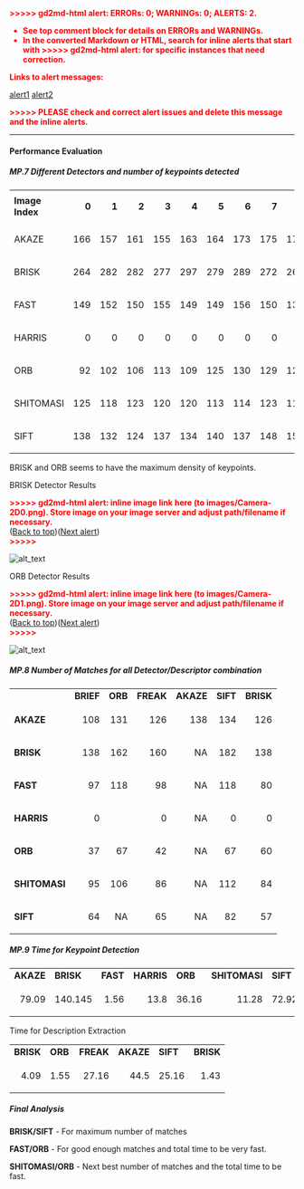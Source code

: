 <p style="color: red; font-weight: bold">>>>>>  gd2md-html alert:  ERRORs: 0; WARNINGs: 0; ALERTS: 2.</p>
<ul style="color: red; font-weight: bold"><li>See top comment block for details on ERRORs and WARNINGs. <li>In the converted Markdown or HTML, search for inline alerts that start with >>>>>  gd2md-html alert:  for specific instances that need correction.</ul>

<p style="color: red; font-weight: bold">Links to alert messages:</p><a href="#gdcalert1">alert1</a>
<a href="#gdcalert2">alert2</a>

<p style="color: red; font-weight: bold">>>>>> PLEASE check and correct alert issues and delete this message and the inline alerts.<hr></p>



#### Performance Evaluation


##### MP.7 Different Detectors and number of keypoints detected


<table>
  <tr>
   <td><strong>Image Index</strong>
   </td>
   <td><p style="text-align: right">
<strong>0</strong></p>

   </td>
   <td><p style="text-align: right">
<strong>1</strong></p>

   </td>
   <td><p style="text-align: right">
<strong>2</strong></p>

   </td>
   <td><p style="text-align: right">
<strong>3</strong></p>

   </td>
   <td><p style="text-align: right">
<strong>4</strong></p>

   </td>
   <td><p style="text-align: right">
<strong>5</strong></p>

   </td>
   <td><p style="text-align: right">
<strong>6</strong></p>

   </td>
   <td><p style="text-align: right">
<strong>7</strong></p>

   </td>
   <td><p style="text-align: right">
<strong>8</strong></p>

   </td>
   <td><p style="text-align: right">
<strong>9</strong></p>

   </td>
   <td><strong>Average</strong>
   </td>
  </tr>
  <tr>
   <td>AKAZE
   </td>
   <td><p style="text-align: right">
166</p>

   </td>
   <td><p style="text-align: right">
157</p>

   </td>
   <td><p style="text-align: right">
161</p>

   </td>
   <td><p style="text-align: right">
155</p>

   </td>
   <td><p style="text-align: right">
163</p>

   </td>
   <td><p style="text-align: right">
164</p>

   </td>
   <td><p style="text-align: right">
173</p>

   </td>
   <td><p style="text-align: right">
175</p>

   </td>
   <td><p style="text-align: right">
177</p>

   </td>
   <td><p style="text-align: right">
179</p>

   </td>
   <td><p style="text-align: right">
<strong>167</strong></p>

   </td>
  </tr>
  <tr>
   <td>BRISK
   </td>
   <td><p style="text-align: right">
264</p>

   </td>
   <td><p style="text-align: right">
282</p>

   </td>
   <td><p style="text-align: right">
282</p>

   </td>
   <td><p style="text-align: right">
277</p>

   </td>
   <td><p style="text-align: right">
297</p>

   </td>
   <td><p style="text-align: right">
279</p>

   </td>
   <td><p style="text-align: right">
289</p>

   </td>
   <td><p style="text-align: right">
272</p>

   </td>
   <td><p style="text-align: right">
266</p>

   </td>
   <td><p style="text-align: right">
254</p>

   </td>
   <td><p style="text-align: right">
<strong>276.2</strong></p>

   </td>
  </tr>
  <tr>
   <td>FAST
   </td>
   <td><p style="text-align: right">
149</p>

   </td>
   <td><p style="text-align: right">
152</p>

   </td>
   <td><p style="text-align: right">
150</p>

   </td>
   <td><p style="text-align: right">
155</p>

   </td>
   <td><p style="text-align: right">
149</p>

   </td>
   <td><p style="text-align: right">
149</p>

   </td>
   <td><p style="text-align: right">
156</p>

   </td>
   <td><p style="text-align: right">
150</p>

   </td>
   <td><p style="text-align: right">
138</p>

   </td>
   <td><p style="text-align: right">
143</p>

   </td>
   <td><p style="text-align: right">
<strong>149.1</strong></p>

   </td>
  </tr>
  <tr>
   <td>HARRIS
   </td>
   <td><p style="text-align: right">
0</p>

   </td>
   <td><p style="text-align: right">
0</p>

   </td>
   <td><p style="text-align: right">
0</p>

   </td>
   <td><p style="text-align: right">
0</p>

   </td>
   <td><p style="text-align: right">
0</p>

   </td>
   <td><p style="text-align: right">
0</p>

   </td>
   <td><p style="text-align: right">
0</p>

   </td>
   <td><p style="text-align: right">
0</p>

   </td>
   <td><p style="text-align: right">
0</p>

   </td>
   <td><p style="text-align: right">
0</p>

   </td>
   <td><p style="text-align: right">
<strong>0</strong></p>

   </td>
  </tr>
  <tr>
   <td>ORB
   </td>
   <td><p style="text-align: right">
92</p>

   </td>
   <td><p style="text-align: right">
102</p>

   </td>
   <td><p style="text-align: right">
106</p>

   </td>
   <td><p style="text-align: right">
113</p>

   </td>
   <td><p style="text-align: right">
109</p>

   </td>
   <td><p style="text-align: right">
125</p>

   </td>
   <td><p style="text-align: right">
130</p>

   </td>
   <td><p style="text-align: right">
129</p>

   </td>
   <td><p style="text-align: right">
127</p>

   </td>
   <td><p style="text-align: right">
128</p>

   </td>
   <td><p style="text-align: right">
<strong>116.1</strong></p>

   </td>
  </tr>
  <tr>
   <td>SHITOMASI
   </td>
   <td><p style="text-align: right">
125</p>

   </td>
   <td><p style="text-align: right">
118</p>

   </td>
   <td><p style="text-align: right">
123</p>

   </td>
   <td><p style="text-align: right">
120</p>

   </td>
   <td><p style="text-align: right">
120</p>

   </td>
   <td><p style="text-align: right">
113</p>

   </td>
   <td><p style="text-align: right">
114</p>

   </td>
   <td><p style="text-align: right">
123</p>

   </td>
   <td><p style="text-align: right">
111</p>

   </td>
   <td><p style="text-align: right">
112</p>

   </td>
   <td><p style="text-align: right">
<strong>117.9</strong></p>

   </td>
  </tr>
  <tr>
   <td>SIFT
   </td>
   <td><p style="text-align: right">
138</p>

   </td>
   <td><p style="text-align: right">
132</p>

   </td>
   <td><p style="text-align: right">
124</p>

   </td>
   <td><p style="text-align: right">
137</p>

   </td>
   <td><p style="text-align: right">
134</p>

   </td>
   <td><p style="text-align: right">
140</p>

   </td>
   <td><p style="text-align: right">
137</p>

   </td>
   <td><p style="text-align: right">
148</p>

   </td>
   <td><p style="text-align: right">
159</p>

   </td>
   <td><p style="text-align: right">
137</p>

   </td>
   <td><p style="text-align: right">
<strong>138.6</strong></p>

   </td>
  </tr>
</table>


BRISK and ORB seems to have the maximum density of keypoints.

BRISK Detector Results



<p id="gdcalert1" ><span style="color: red; font-weight: bold">>>>>>  gd2md-html alert: inline image link here (to images/Camera-2D0.png). Store image on your image server and adjust path/filename if necessary. </span><br>(<a href="#">Back to top</a>)(<a href="#gdcalert2">Next alert</a>)<br><span style="color: red; font-weight: bold">>>>>> </span></p>


![alt_text](images/Camera-2D0.png "image_tooltip")


ORB Detector Results



<p id="gdcalert2" ><span style="color: red; font-weight: bold">>>>>>  gd2md-html alert: inline image link here (to images/Camera-2D1.png). Store image on your image server and adjust path/filename if necessary. </span><br>(<a href="#">Back to top</a>)(<a href="#gdcalert3">Next alert</a>)<br><span style="color: red; font-weight: bold">>>>>> </span></p>


![alt_text](images/Camera-2D1.png "image_tooltip")



##### MP.8 Number of Matches for all Detector/Descriptor combination


<table>
  <tr>
   <td>
   </td>
   <td><strong>BRIEF</strong>
   </td>
   <td><strong>ORB</strong>
   </td>
   <td><strong>FREAK</strong>
   </td>
   <td><strong>AKAZE</strong>
   </td>
   <td><strong>SIFT</strong>
   </td>
   <td><strong>BRISK</strong>
   </td>
  </tr>
  <tr>
   <td><strong>AKAZE</strong>
   </td>
   <td><p style="text-align: right">
108</p>

   </td>
   <td><p style="text-align: right">
131</p>

   </td>
   <td><p style="text-align: right">
126</p>

   </td>
   <td><p style="text-align: right">
138</p>

   </td>
   <td><p style="text-align: right">
134</p>

   </td>
   <td><p style="text-align: right">
126</p>

   </td>
  </tr>
  <tr>
   <td><strong>BRISK</strong>
   </td>
   <td><p style="text-align: right">
138</p>

   </td>
   <td><p style="text-align: right">
162</p>

   </td>
   <td><p style="text-align: right">
160</p>

   </td>
   <td><p style="text-align: right">
NA</p>

   </td>
   <td><p style="text-align: right">
182</p>

   </td>
   <td><p style="text-align: right">
138</p>

   </td>
  </tr>
  <tr>
   <td><strong>FAST</strong>
   </td>
   <td><p style="text-align: right">
97</p>

   </td>
   <td><p style="text-align: right">
118</p>

   </td>
   <td><p style="text-align: right">
98</p>

   </td>
   <td><p style="text-align: right">
NA</p>

   </td>
   <td><p style="text-align: right">
118</p>

   </td>
   <td><p style="text-align: right">
80</p>

   </td>
  </tr>
  <tr>
   <td><strong>HARRIS</strong>
   </td>
   <td><p style="text-align: right">
0</p>

   </td>
   <td>
   </td>
   <td><p style="text-align: right">
0</p>

   </td>
   <td><p style="text-align: right">
NA</p>

   </td>
   <td><p style="text-align: right">
0</p>

   </td>
   <td><p style="text-align: right">
0</p>

   </td>
  </tr>
  <tr>
   <td><strong>ORB</strong>
   </td>
   <td><p style="text-align: right">
37</p>

   </td>
   <td><p style="text-align: right">
67</p>

   </td>
   <td><p style="text-align: right">
42</p>

   </td>
   <td><p style="text-align: right">
NA</p>

   </td>
   <td><p style="text-align: right">
67</p>

   </td>
   <td><p style="text-align: right">
60</p>

   </td>
  </tr>
  <tr>
   <td><strong>SHITOMASI</strong>
   </td>
   <td><p style="text-align: right">
95</p>

   </td>
   <td><p style="text-align: right">
106</p>

   </td>
   <td><p style="text-align: right">
86</p>

   </td>
   <td><p style="text-align: right">
NA</p>

   </td>
   <td><p style="text-align: right">
112</p>

   </td>
   <td><p style="text-align: right">
84</p>

   </td>
  </tr>
  <tr>
   <td><strong>SIFT</strong>
   </td>
   <td><p style="text-align: right">
64</p>

   </td>
   <td><p style="text-align: right">
NA</p>

   </td>
   <td><p style="text-align: right">
65</p>

   </td>
   <td><p style="text-align: right">
NA</p>

   </td>
   <td><p style="text-align: right">
82</p>

   </td>
   <td><p style="text-align: right">
57</p>

   </td>
  </tr>
</table>



##### MP.9 Time for Keypoint Detection


<table>
  <tr>
   <td><strong>AKAZE</strong>
   </td>
   <td><strong>BRISK</strong>
   </td>
   <td><strong>FAST</strong>
   </td>
   <td><strong>HARRIS</strong>
   </td>
   <td><strong>ORB</strong>
   </td>
   <td><strong>SHITOMASI</strong>
   </td>
   <td><strong>SIFT</strong>
   </td>
  </tr>
  <tr>
   <td><p style="text-align: right">
79.09</p>

   </td>
   <td><p style="text-align: right">
140.145</p>

   </td>
   <td><p style="text-align: right">
1.56</p>

   </td>
   <td><p style="text-align: right">
13.8</p>

   </td>
   <td><p style="text-align: right">
36.16</p>

   </td>
   <td><p style="text-align: right">
11.28</p>

   </td>
   <td><p style="text-align: right">
72.92</p>

   </td>
  </tr>
</table>


Time for Description Extraction


<table>
  <tr>
   <td><strong>BRISK</strong>
   </td>
   <td><strong>ORB</strong>
   </td>
   <td><strong>FREAK</strong>
   </td>
   <td><strong>AKAZE</strong>
   </td>
   <td><strong>SIFT</strong>
   </td>
   <td><strong>BRISK</strong>
   </td>
  </tr>
  <tr>
   <td><p style="text-align: right">
4.09</p>

   </td>
   <td><p style="text-align: right">
1.55</p>

   </td>
   <td><p style="text-align: right">
27.16</p>

   </td>
   <td><p style="text-align: right">
44.5</p>

   </td>
   <td><p style="text-align: right">
25.16</p>

   </td>
   <td><p style="text-align: right">
1.43</p>

   </td>
  </tr>
</table>



##### Final Analysis

**BRISK/SIFT** - For maximum number of matches

**FAST/ORB** - For good enough matches and total time to be very fast.

**SHITOMASI/ORB** - Next best number of matches and the total time to be fast.
